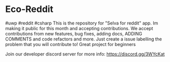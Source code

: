 # Eco-Reddit
#uwp #reddit #csharp 
 This is the repository for "Selva for reddit" app. Im making it public for this month and accepting contributions. We accept contributions from new features, bug fixes, adding docs, ADDING COMMENTS and code refactors and more. Just create a issue labelling the problem that you will contribute to! Great project for beginners
 
 Join our developer discord server for more info: https://discord.gg/3WYcKat
